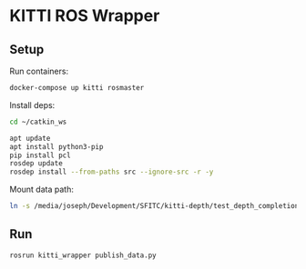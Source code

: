 # KITTI ROS Wrapper

## Setup

Run containers:

```bash
docker-compose up kitti rosmaster
```

Install deps:

```bash
cd ~/catkin_ws
```

```bash
apt update
apt install python3-pip
pip install pcl
rosdep update
rosdep install --from-paths src --ignore-src -r -y
```

Mount data path:

```bash
ln -s /media/joseph/Development/SFITC/kitti-depth/test_depth_completion_anonymous/ data
```

## Run

```bash
rosrun kitti_wrapper publish_data.py
```

